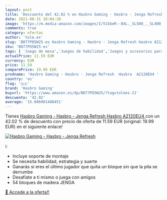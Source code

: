 ```yaml
---
layout: post
title: 'Descuento del 42.02 % en Hasbro Gaming - Hasbro - Jenga Refresh  '
date: 2021-08-31 10:04:20
image: 'https://m.media-amazon.com/images/I/51SbeR--84L._SL500_._SL400_.jpg'
comments: true
category: ofertas
author: 'tole.es'
slug: 'B077PD5W25-es Hasbro Gaming - Hasbro - Jenga Refresh Hasbro A2120EU4'
sku: 'B077PD5W25-es'
tags: [ 'Juego de mesa','Juegos de habilidad','Juegos y accesorios para juegos','Juguetes','Juguetes y juegos','hasbro','hasbro gaming', ]
actualPrice: 11.59 EUR
currency: EUR
price: 11.59
comparePrice: 19.99 EUR
prodname: 'Hasbro Gaming - Hasbro - Jenga Refresh  Hasbro  A2120EU4 '
country: 'es'
flag: '🇪🇸'
brand: 'Hasbro Gaming'
buyurl: 'https://www.amazon.es/dp/B077PD5W25/?tag=tolees-21'
descuento: '42.02'
average: '15.086901408451'
---
```


Tienes [Hasbro Gaming - Hasbro - Jenga Refresh  Hasbro  A2120EU4 ](https://www.amazon.es/dp/B077PD5W25/?tag=tolees-21) con un 42.02 % de descuento con precio de oferta de 11.59 EUR (original: 19.99 EUR) en el siguiente enlace!

[![Hasbro Gaming - Hasbro - Jenga Refresh  ](https://m.media-amazon.com/images/I/51SbeR--84L._SL500_._SL400_.jpg)](https://www.amazon.es/dp/B077PD5W25/?tag=tolees-21)

ℹ️:

- Incluye soporte de montaje
- Se necesita habilidad, estrategia y suerte
- Ganarás si eres el último jugador que quita un bloque sin que la pila se derrumbe
- Desafíate a ti mismo o juega con amigos
- 54 bloques de madera JENGA

[🛒 Accede a la oferta!!](https://www.amazon.es/dp/B077PD5W25/?tag=tolees-21)
